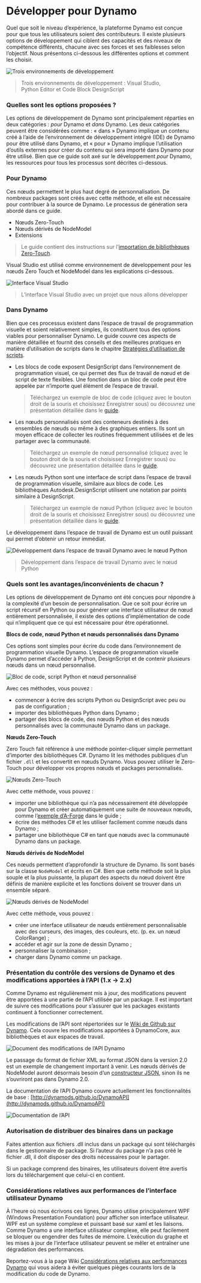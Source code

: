 # Développer pour Dynamo

Quel que soit le niveau d’expérience, la plateforme Dynamo est conçue pour que tous les utilisateurs soient des contributeurs. Il existe plusieurs options de développement qui ciblent des capacités et des niveaux de compétence différents, chacune avec ses forces et ses faiblesses selon l’objectif. Nous présentons ci-dessous les différentes options et comment les choisir.

![Trois environnements de développement](images/developing-for-dynamo.png)

> Trois environnements de développement : Visual Studio, Python Editor et Code Block DesignScript

### Quelles sont les options proposées ? <a href="#what-are-my-options" id="what-are-my-options"></a>

Les options de développement de Dynamo sont principalement réparties en deux catégories : _pour_ Dynamo et _dans_ Dynamo. Les deux catégories peuvent être considérées comme : « dans » Dynamo implique un contenu créé à l’aide de l’environnement de développement intégré (IDE) de Dynamo pour être utilisé dans Dynamo, et « pour » Dynamo implique l’utilisation d’outils externes pour créer du contenu qui sera importé dans Dynamo pour être utilisé. Bien que ce guide soit axé sur le développement _pour_ Dynamo, les ressources pour tous les processus sont décrites ci-dessous.

### Pour Dynamo <a href="#for-dynamo" id="for-dynamo"></a>

Ces nœuds permettent le plus haut degré de personnalisation. De nombreux packages sont créés avec cette méthode, et elle est nécessaire pour contribuer à la source de Dynamo. Le processus de génération sera abordé dans ce guide.

* Nœuds Zero-Touch
* Nœuds dérivés de NodeModel
* Extensions

> Le guide contient des instructions sur l’[importation de bibliothèques Zero-Touch](https://primer2.dynamobim.org/v/fr/6_custom_nodes_and_packages/6-2_packages/5-zero-touch).

Visual Studio est utilisé comme environnement de développement pour les nœuds Zero Touch et NodeModel dans les explications ci-dessous.

![Interface Visual Studio](images/vs-devenv.jpg)

> L’interface Visual Studio avec un projet que nous allons développer

### Dans Dynamo <a href="#in-dynamo" id="in-dynamo"></a>

Bien que ces processus existent dans l’espace de travail de programmation visuelle et soient relativement simples, ils constituent tous des options viables pour personnaliser Dynamo. Le guide couvre ces aspects de manière détaillée et fournit des conseils et des meilleures pratiques en matière d’utilisation de scripts dans le chapitre [Stratégies d’utilisation de scripts](../../9\_best\_practices/2-scripting-strategies.md).

*   Les blocs de code exposent DesignScript dans l’environnement de programmation visuel, ce qui permet des flux de travail de nœud et de script de texte flexibles. Une fonction dans un bloc de code peut être appelée par n’importe quel élément de l’espace de travail.

    > Téléchargez un exemple de bloc de code (cliquez avec le bouton droit de la souris et choisissez Enregistrer sous) ou découvrez une présentation détaillée dans le [guide](https://primer2.dynamobim.org/v/fr/8_coding_in_dynamo/8-1_code-blocks-and-design-script/1-what-is-a-code-block).
*   Les nœuds personnalisés sont des conteneurs destinés à des ensembles de nœuds ou même à des graphiques entiers. Ils sont un moyen efficace de collecter les routines fréquemment utilisées et de les partager avec la communauté.

    > Téléchargez un exemple de nœud personnalisé (cliquez avec le bouton droit de la souris et choisissez Enregistrer sous) ou découvrez une présentation détaillée dans le [guide](https://primer2.dynamobim.org/v/fr/6_custom_nodes_and_packages/6-1_custom-nodes/1-introduction).
*   Les nœuds Python sont une interface de script dans l’espace de travail de programmation visuelle, similaire aux blocs de code. Les bibliothèques Autodesk.DesignScript utilisent une notation par points similaire à DesignScript.

    > Téléchargez un exemple de nœud Python (cliquez avec le bouton droit de la souris et choisissez Enregistrer sous) ou découvrez une présentation détaillée dans le [guide](https://primer2.dynamobim.org/v/fr/8_coding_in_dynamo/8-3_python).

Le développement dans l’espace de travail de Dynamo est un outil puissant qui permet d’obtenir un retour immédiat.

![Développement dans l’espace de travail Dynamo avec le nœud Python](images/python-example.jpg)

> Développement dans l’espace de travail Dynamo avec le nœud Python

### Quels sont les avantages/inconvénients de chacun ? <a href="#what-are-the-advantagesdisadvantages-of-each" id="what-are-the-advantagesdisadvantages-of-each"></a>

Les options de développement de Dynamo ont été conçues pour répondre à la complexité d’un besoin de personnalisation. Que ce soit pour écrire un script récursif en Python ou pour générer une interface utilisateur de nœud entièrement personnalisée, il existe des options d’implémentation de code qui n’impliquent que ce qui est nécessaire pour être opérationnel.

**Blocs de code, nœud Python et nœuds personnalisés dans Dynamo**

Ces options sont simples pour écrire du code dans l’environnement de programmation visuelle Dynamo. L’espace de programmation visuelle Dynamo permet d’accéder à Python, DesignScript et de contenir plusieurs nœuds dans un nœud personnalisé.

![Bloc de code, script Python et nœud personnalisé](images/Development-Icons.png)

Avec ces méthodes, vous pouvez :

* commencer à écrire des scripts Python ou DesignScript avec peu ou pas de configuration ;
* importer des bibliothèques Python dans Dynamo ;
* partager des blocs de code, des nœuds Python et des nœuds personnalisés avec la communauté Dynamo dans un package.

**Nœuds Zero-Touch**

Zero Touch fait référence à une méthode pointer-cliquer simple permettant d’importer des bibliothèques C#. Dynamo lit les méthodes publiques d’un fichier `.dll` et les convertit en nœuds Dynamo. Vous pouvez utiliser le Zero-Touch pour développer vos propres nœuds et packages personnalisés.

![Nœuds Zero-Touch](images/ZTImport.png)

Avec cette méthode, vous pouvez :

* importer une bibliothèque qui n’a pas nécessairement été développée pour Dynamo et créer automatiquement une suite de nouveaux nœuds, comme l’[exemple d’A-Forge](../../6\_custom\_nodes\_and\_packages/6-2\_packages/5-zero-touch.md#case-study-importing-aforge) dans le guide ;
* écrire des méthodes C# et les utiliser facilement comme nœuds dans Dynamo ;
* partager une bibliothèque C# en tant que nœuds avec la communauté Dynamo dans un package.

**Nœuds dérivés de NodeModel**

Ces nœuds permettent d’approfondir la structure de Dynamo. Ils sont basés sur la classe `NodeModel` et écrits en C#. Bien que cette méthode soit la plus souple et la plus puissante, la plupart des aspects du nœud doivent être définis de manière explicite et les fonctions doivent se trouver dans un ensemble séparé.

![Nœuds dérivés de NodeModel](images/Development-Icons-NodeModel.png)

Avec cette méthode, vous pouvez :

* créer une interface utilisateur de nœuds entièrement personnalisable avec des curseurs, des images, des couleurs, etc. (p. ex. un nœud ColorRange) ;
* accéder et agir sur la zone de dessin Dynamo ;
* personnaliser la combinaison ;
* charger dans Dynamo comme un package.

### Présentation du contrôle des versions de Dynamo et des modifications apportées à l’API (1.x → 2.x) <a href="#understanding-dynamo-versioning-and-api-changes-1x-2x" id="understanding-dynamo-versioning-and-api-changes-1x-2x"></a>

Comme Dynamo est régulièrement mis à jour, des modifications peuvent être apportées à une partie de l’API utilisée par un package. Il est important de suivre ces modifications pour s’assurer que les packages existants continuent à fonctionner correctement.

Les modifications de l’API sont répertoriées sur le [Wiki de Github sur Dynamo](https://github.com/DynamoDS/Dynamo/wiki/API-Changes). Cela couvre les modifications apportées à DynamoCore, aux bibliothèques et aux espaces de travail.

![Document des modifications de l’API Dynamo](images/api-changes.jpg)

Le passage du format de fichier XML au format JSON dans la version 2.0 est un exemple de changement important à venir. Les nœuds dérivés de NodeModel auront désormais besoin d’un [constructeur JSON](https://github.com/DynamoDS/Dynamo/wiki/Write-a-Json-Constructor-for-a-NodeModel-Node), sinon ils ne s’ouvriront pas dans Dynamo 2.0.

La documentation de l’API Dynamo couvre actuellement les fonctionnalités de base : [http://dynamods.github.io/DynamoAPI](http://dynamods.github.io/DynamoAPI)

![Documentation de l’API](images/api-docs.jpg)

### Autorisation de distribuer des binaires dans un package <a href="#permission-to-distribute-binaries-in-a-package" id="permission-to-distribute-binaries-in-a-package"></a>

Faites attention aux fichiers .dll inclus dans un package qui sont téléchargés dans le gestionnaire de package. Si l’auteur du package n’a pas créé le fichier .dll, il doit disposer des droits nécessaires pour le partager.

Si un package comprend des binaires, les utilisateurs doivent être avertis lors du téléchargement que celui-ci en contient.

### Considérations relatives aux performances de l’interface utilisateur Dynamo
À l’heure où nous écrivons ces lignes, Dynamo utilise principalement WPF (Windows Presentation Foundation) pour afficher son interface utilisateur. WPF est un système complexe et puissant basé sur xaml et les liaisons. Comme Dynamo a une interface utilisateur complexe, elle peut facilement se bloquer ou engendrer des fuites de mémoire. L’exécution du graphe et les mises à jour de l’interface utilisateur peuvent se mêler et entraîner une dégradation des performances.

Reportez-vous à la page Wiki [Considérations relatives aux performances Dynamo](https://github.com/DynamoDS/Dynamo/wiki/Dynamo-UI-Performance) qui vous aidera à éviter quelques pièges courants lors de la modification du code de Dynamo.